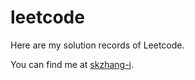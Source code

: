 # leetcode

Here are my solution records of Leetcode. 

You can find me at [skzhang-i](https://leetcode.com/skzhang-i/).
